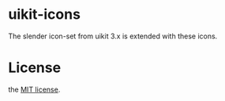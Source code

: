 # uikit-icons
The slender icon-set from uikit 3.x is extended with these icons.
# License
the [MIT license](/LICENSE.md).
